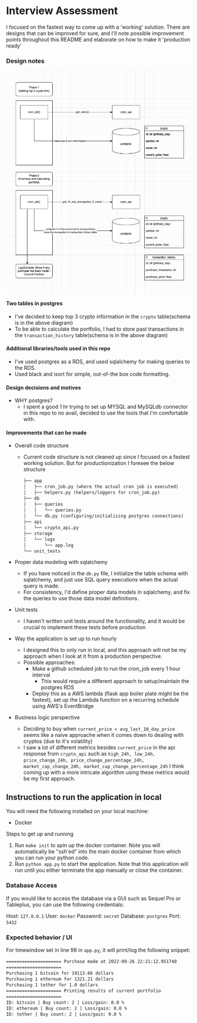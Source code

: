# Interview Assessment 

I focused on the fastest way to come up with a 'working' solution.
There are designs that can be improved for sure, and I'll note possible improvement points throughout this README and elaborate on how to make it 'production ready'


### Design notes
![](progyny_design.png)

#### Two tables in postgres
- I've decided to keep top 3 crypto information in the `crypto` table(schema is in the above diagram)
- To be able to calculate the portfolio, I had to store past transactions in the `transaction_history` table(schema is in the above diagram)

#### Additional libraries/tools used in this repo
- I've used postgres as a RDS, and used sqlalchemy for making queries to the RDS.
- Used black and isort for simple, out-of-the box code formatting.

#### Design decisions and motives
- WHY postgres?
    - I spent a good 1 hr trying to set up MYSQL and MySQLdb connector in this repo to no avail, decided to use the tools that I'm comfortable with.

#### Improvements that can be made
- Overall code structure
    - Current code structure is not cleaned up since I focused on a fastest working solution. But for productionization I foresee the below structure
        ```
        ├── app
        │   ├── cron_job.py (where the actual cron job is executed)
        │   ├── helpers.py (helpers/loggers for cron_job.py)
        ├── db
        │   ├── queries
        │   │   └── queries.py
        │   └── db.py (configuring/initializing postgres connections)
        ├── api
        │   └── crypto_api.py
        ├── storage
        │   └── logs
        │       └── app.log       
        └── unit_tests
        ```

- Proper data modeling with sqlalchemy
    - If you have noticed in the `db.py` file, I initialize the table schema with sqlalchemy, and just use SQL query executions when the actual query is made.
    - For consistency, I'd define proper data models in sqlalchemy, and fix the queries to use those data model definitions.
    
- Unit tests
    - I haven't written unit tests around the functionality, and it would be crucial to implement these tests before production

- Way the application is set up to run hourly
    - I designed this to only run in local, and this approach will not be my approach when I look at it from a production perspective.
    - Possible approaches:
        - Make a github scheduled job to run the cron_job every 1 hour interval
            - This would require a different approach to setup/maintain the postgres RDS
        - Deploy this as a AWS lambda (flask app boiler plate might be the fastest), set up the Lambda function on a recurring schedule using AWS's EventBridge
        
- Business logic perspective
    - Deciding to buy when `current_price < avg_last_10_day_price` seems like a naive approache when it comes down to dealing with cryptos (due to it's volatility)
    - I saw a lot of different metrics besides `current_price` in the api response from `crypto_api` such as `high_24h, low_24h, price_change_24h, price_change_percentage_24h, market_cap_change_24h, market_cap_change_percentage_24h` I think coming up with a more intricate algorithm using these metrics would be my first approach.


## Instructions to run the application in local
You will need the following installed on your local machine:

- Docker

Steps to get up and running

1. Run `make init` to spin up the docker container. Note you will automatically be "ssh'ed" into the main docker container from which you can run your python code.
2. Run `python app.py` to start the application. Note that this application will run until you either terminate the app manually or close the container.

### Database Access

If you would like to access the database via a GUI such as Sequel Pro or Tableplus, you can use the following credentials:

Host: `127.0.0.1`
User: `docker`
Password: `secret`
Database: `postgres`
Port: `5432`

### Expected behavior / UI
For timewindow set in line 98 in `app.py`, it will print/log the following snippet:
```
===================== Purchase made at 2022-09-26 22:21:12.951740 =====================
Purchasing 1 bitcoin for 19113.66 dollars
Purchasing 1 ethereum for 1321.21 dollars
Purchasing 1 tether for 1.0 dollars
===================== Printing results of current portfolio =====================
ID: bitcoin | Buy count: 2 | Loss/gain: 0.0 %
ID: ethereum | Buy count: 2 | Loss/gain: 0.0 %
ID: tether | Buy count: 2 | Loss/gain: 0.0 %
```
